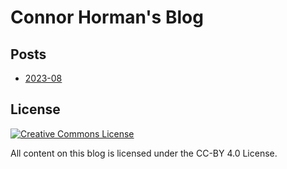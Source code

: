 # Connor Horman's Blog

## Posts

- [2023-08](posts/2023-08-intro-to-xlang)


## License

[![Creative Commons License](https://i.creativecommons.org/l/by/4.0/80x15.png)](http://creativecommons.org/licenses/by/4.0/)

All content on this blog is licensed under the CC-BY 4.0 License. 

